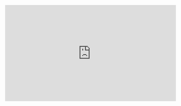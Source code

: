 <iframe width="560" height="315" src="https://www.youtube.com/embed/SlgT8gtPT4Y" title="YouTube video player" frameborder="0" allow="accelerometer; autoplay; clipboard-write; encrypted-media; gyroscope; picture-in-picture" allowfullscreen></iframe>
